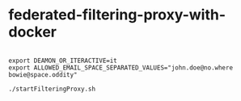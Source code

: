 # federated-filtering-proxy-with-docker

```shell

export DEAMON_OR_ITERACTIVE=it
export ALLOWED_EMAIL_SPACE_SEPARATED_VALUES="john.doe@no.where bowie@space.oddity"

./startFilteringProxy.sh
```
